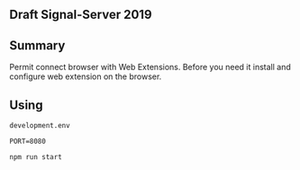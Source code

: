 Draft Signal-Server 2019
----------

## Summary

Permit connect browser with Web Extensions. Before you need it install and configure web extension on the browser.

## Using

```
development.env

PORT=8080

npm run start

```